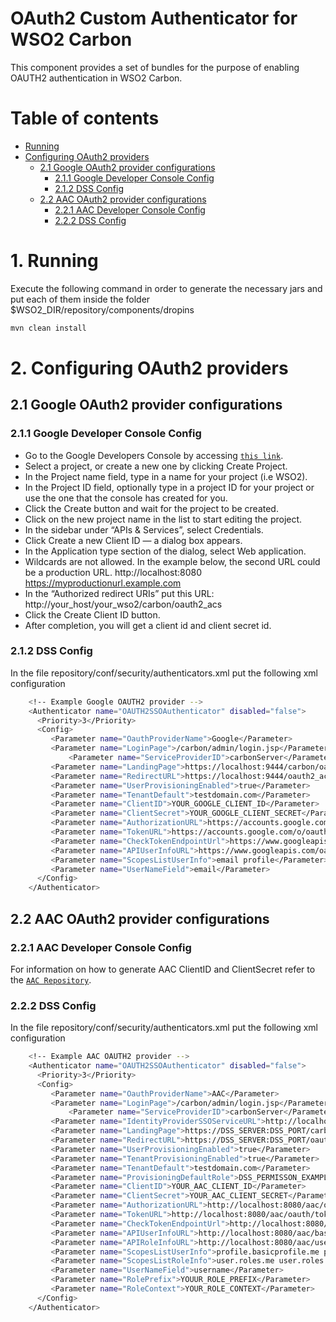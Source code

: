 # OAuth2 Custom Authenticator for WSO2 Carbon

This component provides a set of bundles for the purpose of enabling OAUTH2 authentication in WSO2 Carbon.

# Table of contents

  * [Running](#1-running)
  * [Configuring OAuth2 providers](#2-configuring-oauth2-providers)
    * [2.1 Google OAuth2 provider configurations](#21-google-oauth2-provider-configurations)
      * [2.1.1 Google Developer Console Config](#211-google-developer-console-config)
      * [2.1.2 DSS Config](#212-dss-config)
    * [2.2 AAC OAuth2 provider configurations](#22-aac-oauth2-provider-configurations)
      * [2.2.1 AAC Developer Console Config](#221-aac-developer-console-config)
      * [2.2.2 DSS Config](#222-dss-config)
  
# 1. Running

Execute the following command in order to generate the necessary jars and put each of them inside the folder $WSO2_DIR/repository/components/dropins

```bash
mvn clean install

```

# 2. Configuring OAuth2 providers


## 2.1 Google OAuth2 provider configurations

### 2.1.1 Google Developer Console Config
- Go to the Google Developers Console by accessing [`this link`](https://console.developers.google.com/).
- Select a project, or create a new one by clicking Create Project.
- In the Project name field, type in a name for your project (i.e WSO2).
- In the Project ID field, optionally type in a project ID for your project or use the one that the console has created for you.
- Click the Create button and wait for the project to be created.
- Click on the new project name in the list to start editing the project.
- In the sidebar under “APIs & Services”, select Credentials.
- Click Create a new Client ID — a dialog box appears.
- In the Application type section of the dialog, select Web application.
- Wildcards are not allowed. In the example below, the second URL could be a production URL.
	http://localhost:8080
	https://myproductionurl.example.com
- In the “Authorized redirect URIs” put this URL:
	http://your_host/your_wso2/carbon/oauth2_acs
- Click the Create Client ID button.
- After completion, you will get a client id and client secret id.

### 2.1.2 DSS Config 

In the file repository/conf/security/authenticators.xml put the following xml configuration
```bash
    <!-- Example Google OAUTH2 provider -->
    <Authenticator name="OAUTH2SSOAuthenticator" disabled="false">
	  <Priority>3</Priority>
	  <Config>
	     <Parameter name="OauthProviderName">Google</Parameter>
	     <Parameter name="LoginPage">/carbon/admin/login.jsp</Parameter>
             <Parameter name="ServiceProviderID">carbonServer</Parameter>
	     <Parameter name="LandingPage">https://localhost:9444/carbon/oauth2-sso-acs/custom_login.jsp</Parameter>
	     <Parameter name="RedirectURL">https://localhost:9444/oauth2_acs</Parameter>
	     <Parameter name="UserProvisioningEnabled">true</Parameter>
	     <Parameter name="TenantDefault">testdomain.com</Parameter>
	     <Parameter name="ClientID">YOUR_GOOGLE_CLIENT_ID</Parameter>
	     <Parameter name="ClientSecret">YOUR_GOOGLE_CLIENT_SECRET</Parameter>
  	     <Parameter name="AuthorizationURL">https://accounts.google.com/o/oauth2/auth</Parameter>
	     <Parameter name="TokenURL">https://accounts.google.com/o/oauth2/token</Parameter>
	     <Parameter name="CheckTokenEndpointUrl">https://www.googleapis.com/oauth2/v1/tokeninfo</Parameter>
	     <Parameter name="APIUserInfoURL">https://www.googleapis.com/oauth2/v1/userinfo</Parameter>
	     <Parameter name="ScopesListUserInfo">email profile</Parameter>
	     <Parameter name="UserNameField">email</Parameter>
	  </Config>
    </Authenticator>
```

## 2.2 AAC OAuth2 provider configurations

### 2.2.1 AAC Developer Console Config

For information on how to generate AAC ClientID and ClientSecret refer to the [`AAC Repository`](https://github.com/smartcommunitylab/AAC).

### 2.2.2 DSS Config

In the file repository/conf/security/authenticators.xml put the following xml configuration
```bash
    <!-- Example AAC OAUTH2 provider -->
    <Authenticator name="OAUTH2SSOAuthenticator" disabled="false">
	  <Priority>3</Priority>
	  <Config>
	     <Parameter name="OauthProviderName">AAC</Parameter>
	     <Parameter name="LoginPage">/carbon/admin/login.jsp</Parameter>
             <Parameter name="ServiceProviderID">carbonServer</Parameter>
	     <Parameter name="IdentityProviderSSOServiceURL">http://localhost:8080/aac</Parameter>
	     <Parameter name="LandingPage">https://DSS_SERVER:DSS_PORT/carbon/oauth2-sso-acs/custom_login.jsp</Parameter>
	     <Parameter name="RedirectURL">https://DSS_SERVER:DSS_PORT/oauth2_acs</Parameter>
	     <Parameter name="UserProvisioningEnabled">true</Parameter>
	     <Parameter name="TenantProvisioningEnabled">true</Parameter>
	     <Parameter name="TenantDefault">testdomain.com</Parameter>
	     <Parameter name="ProvisioningDefaultRole">DSS_PERMISSON_EXAMPLE</Parameter>
	     <Parameter name="ClientID">YOUR_AAC_CLIENT_ID</Parameter>
	     <Parameter name="ClientSecret">YOUR_AAC_CLIENT_SECRET</Parameter>
  	     <Parameter name="AuthorizationURL">http://localhost:8080/aac/oauth/authorize</Parameter>
	     <Parameter name="TokenURL">http://localhost:8080/aac/oauth/token</Parameter>
	     <Parameter name="CheckTokenEndpointUrl">http://localhost:8080/aac/resources/access</Parameter>
	     <Parameter name="APIUserInfoURL">http://localhost:8080/aac/basicprofile/me</Parameter>
	     <Parameter name="APIRoleInfoURL">http://localhost:8080/aac/userroles/me</Parameter>
	     <Parameter name="ScopesListUserInfo">profile.basicprofile.me profile.accountprofile.me user.roles.me user.roles.read</Parameter>
	     <Parameter name="ScopesListRoleInfo">user.roles.me user.roles.read</Parameter>
	     <Parameter name="UserNameField">username</Parameter>
	     <Parameter name="RolePrefix">YOUUR_ROLE_PREFIX</Parameter>
	     <Parameter name="RoleContext">YOUR_ROLE_CONTEXT</Parameter>
	  </Config>
    </Authenticator>
```





